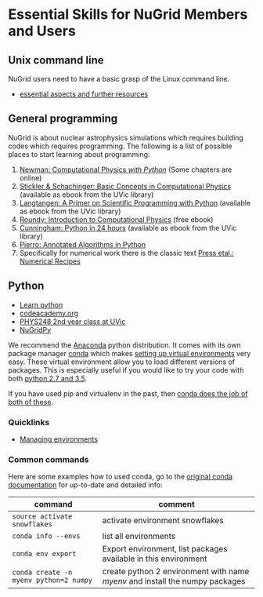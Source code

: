 # Essential Skills for NuGrid Members and Users

## Unix command line
NuGrid users need to have a basic grasp of the Linux command line.

* [essential aspects and further resources](./copmmand_line.md)

## General programming
NuGrid is about nuclear astrophysics simulations which requires building codes which requires programming. The following is a list of possible places to start learning about programming:

1. [Newman: Computational Physics _with Python_](http://www-personal.umich.edu/~mejn/computational-physics) (Some chapters are online)
2. [Stickler & Schachinger: Basic Concepts in Computational Physics](http://voyager.library.uvic.ca/vwebv/holdingsInfo?bibId=3086030) (available as ebook from the UVic library)
3. [Langtangen: A Primer on Scientific Programming with Python](http://voyager.library.uvic.ca/vwebv/holdingsInfo?searchId=4972&recCount=25&recPointer=13&bibId=2865846) (available as ebook from the UVic library)
4. [Roundy: Introduction to Computational Physics](http://www.lulu.com/ca/en/shop/david-roundy/introduction-to-computational-physics/ebook/product-17437845.html) (free ebook)
5. [Cunningham: Python in 24 hours](http://voyager.library.uvic.ca/vwebv/holdingsInfo?searchId=5015&recCount=25&recPointer=17&bibId=3208444) (available as ebook from the UVic library)
6. [Pierro: Annotated Algorithms in Python](https://books.google.ca/books/about/Annotated_Algorithms_in_Python.html?id=cZyPngEACAAJ&redir_esc=y)
7. Specifically for numerical work there is the classic text [Press etal.: Numerical Recipes](http://www.nr.com)



## Python

* [Learn python](http://www.learnpython.org)
* [codeacademy.org](https://www.codecademy.com/learn/python) 
* [PHYS248 2nd year class at UVic](https://github.com/fherwig/physmath248_pilot)
* [NuGridPy](https://github.com/NuGrid/NuGridPy)

We recommend the [Anaconda](https://www.continuum.io/downloads) python distribution. It comes with its own package manager [conda](http://conda.pydata.org/docs/py2or3.html#create-python-2-or-3-environments) which makes [setting up virtual environments](http://conda.pydata.org/docs/using/envs.html) very easy. These virtual environment allow you to load different versions of packages. This is especially useful if you would like to try your code with both [python 2.7 and 3.5](http://conda.pydata.org/docs/py2or3.html#create-python-2-or-3-environments).

If you have used pip and virtualenv in the past, then [conda does the job of both of these](http://conda.pydata.org/docs/_downloads/conda-pip-virtualenv-translator.html).


### Quicklinks
* [Managing environments](http://conda.pydata.org/docs/using/envs.html)

### Common commands 
Here are some examples how to used conda, go to the [original conda documentation](http://conda.pydata.org/docs/using/index.html) for up-to-date and detailed info:

command | comment
--------------|-------------------
`source activate snowflakes` | activate environment snowflakes
`conda info --envs`   | list all environments
 `conda env export` | Export environment, list packages available in this environment
`conda create -n myenv python=2 numpy` |   create python 2 environment with name _myenv_ and install the  numpy  packages 

